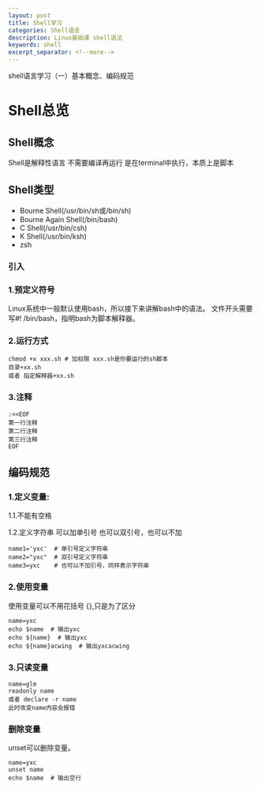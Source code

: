 ```yaml
---
layout: post
title: Shell学习
categories: Shell语言
description: Linux基础课 shell语法
keywords: shell 
excerpt_separator: <!--more-->
---
```


shell语言学习（一）基本概念、编码规范



# Shell总览

## Shell概念

Shell是解释性语言 不需要编译再运行 是在terminal中执行，本质上是脚本

## Shell类型

- Bourne Shell(/usr/bin/sh或/bin/sh)
- Bourne Again Shell(/bin/bash)
- C Shell(/usr/bin/csh)
- K Shell(/usr/bin/ksh)
- zsh

### 引入

<!--more-->

### 1.预定义符号

Linux系统中一般默认使用bash，所以接下来讲解bash中的语法。
文件开头需要写#! /bin/bash，指明bash为脚本解释器。

### 2.运行方式

```shell
chmod +x xxx.sh # 加权限 xxx.sh是你要运行的sh脚本
目录+xx.sh
或者 指定解释器+xx.sh
```

### 3.注释

```shell
:<<EOF
第一行注释
第二行注释
第三行注释
EOF
```

## 编码规范

### 1.定义变量:

1.1.不能有空格 

1.2.定义字符串 可以加单引号 也可以双引号，也可以不加

```shell
name1='yxc'  # 单引号定义字符串
name2="yxc"  # 双引号定义字符串
name3=yxc    # 也可以不加引号，同样表示字符串
```

### 2.使用变量

使用变量可以不用花括号  $\{\}$,只是为了区分

```shell
name=yxc
echo $name  # 输出yxc
echo ${name}  # 输出yxc
echo ${name}acwing  # 输出yxcacwing
```

### 3.只读变量

```shell
name=glm
readonly name
或者 declare -r name
此时改变name内容会报错
```

### 删除变量

unset可以删除变量。

```shell
name=yxc
unset name
echo $name  # 输出空行
```

